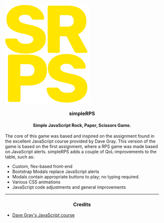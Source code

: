 <img align="center" src="dist/git/srps-git-2.png" alt="srps logo">

<h3 align="center">simpleRPS</h3>
<h4 align="center">Simple JavaScript Rock, Paper, Scissors Game.</h4>

The core of this game was based and inspired on the assignment found in the excellent JavaScript course provided by Dave Gray. This version of the game is based on the first assignment, where a RPS game was made based on JavaScript alerts. simpleRPS adds a couple of QoL-improvements to the table, such as:

- Custom, flex-based front-end
- Bootstrap Modals replace JavaScript alerts
- Modals contain appropriate buttons to play; no typing required.
- Various CSS animations
- JavaScript code adjustments and general improvements

---

<h3 align="center">Credits</h3>

- [Dave Gray's JavaScript course](https://youtu.be/EfAl9bwzVZk?t=3877)
